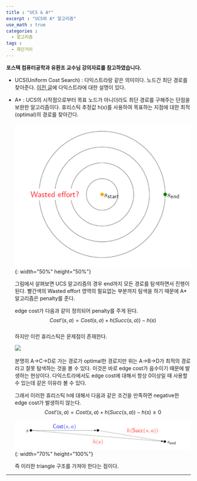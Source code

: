 ```yaml
---
title : "UCS & A*"
excerpt : "UCS와 A* 알고리즘"
use_math : true
categories :
  - 알고리즘
tags :
  - 최단거리
---
```


__포스텍 컴퓨터공학과 유환조 교수님 강의자료를 참고하였습니다.__

- UCS(Uniform Cost Search) : 다익스트라랑 같은 의미이다. 노드간 최단 경로를 찾아준다. [이전 글](https://yms218.github.io/알고리즘/다익스트라/)에 다익스트라에 대한 설명이 있다.

- A* : UCS의 시작점으로부터 목표 노드가 아니더라도 최단 경로를 구해주는 단점을 보완한 알고리즘이다. 휴리스틱 추정값 h(x)를 사용하여 목표하는 지점에 대한 최적(optimal)의 경로를 찾아간다.

  ![](/assets/images/UCS단점.png){: width="50%" height="50%"}  

  그림에서 살펴보면 UCS 알고리즘의 경우 end까지 모든 경로를 탐색하면서 진행이 된다. 빨간색의 Wasted effort 영역의 필요없는 부분까지 탐색을 하기 때문에 A* 알고리즘은 penalty를 준다.

  edge cost가 다음과 같이 정의되어 penalty를 주게 된다.  $$Cost'(s,a)=Cost(s,a)+h(Succ(s,a))-h(s)$$  
  하지만 이런 휴리스틱은 문제점이 존재한다.

  ![](/assets/image/단점.png)

  분명히 A->C->D로 가는 경로가 optimal한 경로지만 위는 A->B->D가 최적의 경로라고 잘못 탐색하는 것을 볼 수 있다. 이것은 바로 edge cost가 음수이기 때문에 발생하는 현상이다. 다익스트라에서도 edge cost에 대해서 항상 0이상일 때 사용할 수 있는데 같은 이유라 볼 수 있다.  

  그래서 이러한 휴리스틱 h에 대해서 다음과 같은 조건을 만족하면 negative한 edge cost가 발생하지 않는다.  
  $$Cost'(s,a)=Cost(s,a)+h(Succ(s,a))-h(s)\ge 0$$

  ![](/assets/images/h_consist.png){: width="70%" height="100%"}  

  즉 이러한 triangle 구조를 가져야 한다는 점이다.

---
